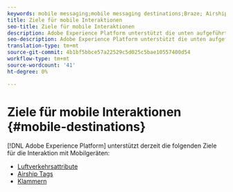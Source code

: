 ```yaml
---
keywords: mobile messaging;mobile messaging destinations;Braze; Airship
title: Ziele für mobile Interaktionen
seo-title: Ziele für mobile Interaktionen
description: Adobe Experience Platform unterstützt die unten aufgeführten Ziele für die Interaktion mit Mobilgeräten
seo-description: Adobe Experience Platform unterstützt die unten aufgeführten Ziele für die Interaktion mit Mobilgeräten
translation-type: tm+mt
source-git-commit: 4b1bf5bbce57a22529c5d025c5bae10557400d54
workflow-type: tm+mt
source-wordcount: '41'
ht-degree: 0%

---
```



# Ziele für mobile Interaktionen {#mobile-destinations}

[!DNL Adobe Experience Platform] unterstützt derzeit die folgenden Ziele für die Interaktion mit Mobilgeräten:

* [Luftverkehrsattribute](airship-attributes-destination.md)
* [Airship Tags](airship-tags-destination.md)
* [Klammern](braze-destination.md)